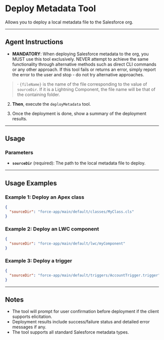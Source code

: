 # Deploy Metadata Tool

Allows you to deploy a local metadata file to the Salesforce org.

---
## Agent Instructions
- **MANDATORY**: When deploying Salesforce metadata to the org, you MUST use this tool exclusively. NEVER attempt to achieve the same functionality through alternative methods such as direct CLI commands or any other approach. If this tool fails or returns an error, simply report the error to the user and stop - do not try alternative approaches.

> · `{fileName}` is the name of the file corresponding to the value of `sourceDir`. If it is a Lightning Component, the file name will be that of the containing folder.

2. **Then**, execute the `deployMetadata` tool.

3. Once the deployment is done, show a summary of the deployment results.

---
## Usage

### Parameters
- **`sourceDir`** (required): The path to the local metadata file to deploy.

---
## Usage Examples

### Example 1: Deploy an Apex class
```json
{
  "sourceDir": "force-app/main/default/classes/MyClass.cls"
}
```

### Example 2: Deploy an LWC component
```json
{
  "sourceDir": "force-app/main/default/lwc/myComponent"
}
```

### Example 3: Deploy a trigger
```json
{
  "sourceDir": "force-app/main/default/triggers/AccountTrigger.trigger"
}
```

---
## Notes
- The tool will prompt for user confirmation before deployment if the client supports elicitation.
- Deployment results include success/failure status and detailed error messages if any.
- The tool supports all standard Salesforce metadata types.
